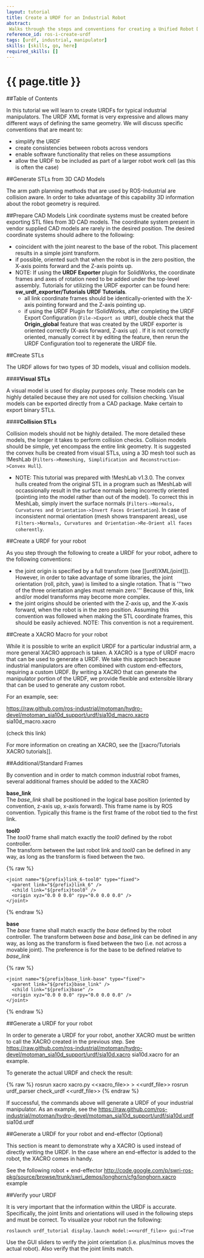 ```yaml
---
layout: tutorial
title: Create a URDF for an Industrial Robot
abstract:
 Walks through the steps and conventions for creating a Unified Robot Description Format (URDF) for an industrial robot
reference_id: ros-i-create-urdf
tags: [urdf, industrial, manipulator]
skills: [skills, go, here]
required_skills: []
---
```


# {{ page.title }}

##Table of Contents

In this tutorial we will learn to create URDFs for typical industrial manipulators.  The URDF XML format is very expressive and allows many different ways of defining the same geometry.  We will discuss specific conventions that are meant to:

* simplify the URDF
* create consistencies between robots across vendors
* enable software functionality that relies on these assumptions
* allow the URDF to be included as part of a larger robot work cell (as this is often the case)



##Generate STLs from 3D CAD Models

The arm path planning methods that are used by ROS-Industrial are collision aware.  In order to take advantage of this capability 3D information about the robot geometry is required.

##Prepare CAD Models
Link coordinate systems must be created before exporting STL files from 3D CAD models.  The coordinate system present in vendor supplied CAD models are rarely in the desired position.  The desired coordinate systems should adhere to the following:

* coincident with the joint nearest to the base of the robot.  This placement results in a simple joint transform.
* if possible, oriented such that when the robot is in the zero position, the X-axis points forward and the Z-axis points up.
* NOTE: If using the **URDF Exporter** plugin for SolidWorks, the coordinate frames and axes of rotation need to be added under the top-level assembly. Tutorials for utilizing the URDF exporter can be found here: **sw_urdf_exporter/Tutorials URDF Tutorials**.
  * all link coordinate frames should be identically-oriented with the X-axis pointing forward and the Z-axis pointing up.
  * if using the URDF Plugin for !SolidWorks, after completing the URDF Export Configuration (`File->Export as URDF`), double check that the **Origin_global** feature that was created by the URDF exporter is oriented correctly (X-axis forward, Z-axis up) .  If it is not correctly oriented, manually correct it by editing the feature, then rerun the URDF Configuration tool to regenerate the URDF file.


##Create STLs

The URDF allows for two types of 3D models, visual and collision models. 

####**Visual STLs**

A visual model is used for display purposes only.  These models can be highly detailed because they are not used for collision checking.  Visual models can be exported directly from a CAD package.  Make certain to export binary STLs.

####**Collision STLs**

Collision models should not be highly detailed.  The more detailed these models, the longer it takes to perform collision checks.  Collision models should be simple, yet encompass the entire link geometry.  It is suggested the convex hulls be created from visual STLs, using a 3D mesh tool such as !MeshLab (`Filters->Remeshing, Simplification and Reconstruction->Convex Hull`).

* NOTE: This tutorial was prepared with !MeshLab v1.3.0. The convex hulls created from the original STL in a program such as !MeshLab will occassionally result in the surface normals being incorrectly oriented (pointing into the model rather than out of the model).  To correct this in MeshLab, simply invert the surface normals (`Filters->Normals, Curvatures and Orientation->Invert Faces Orientation`). In case of inconsistent normal orientation (mesh shows transparent areas), use `Filters->Normals, Curvatures and Orientation->Re-Orient all faces coherently`.

##Create a URDF for your robot

As you step through the following to create a URDF for your robot, adhere to the following conventions:

* the joint origin is specified by a full transform (see [[urdf/XML/joint]]). However, in order to take advantage of some libraries, the joint orientation (roll, pitch, yaw) is limited to a single rotation.  That is '''two of the three orientation angles must remain zero.'''  Because of this, link and/or model transforms may become more complex.
* the joint origins should be oriented with the Z-axis up, and the X-axis forward, when the robot is in the zero position.  Assuming this convention was followed when making the STL coordinate frames, this should be easily achieved.  NOTE: This convention is not a requirement.

##Create a XACRO Macro for your robot

While it is possible to write an explicit URDF for a particular industrial arm, a more general XACRO approach is taken.  A XACRO is a type of URDF macro that can be used to generate a URDF.  We take this approach because industrial manipulators are often combined with custom end-effectors, requiring a custom URDF.  By writing a XACRO that can generate the manipulator portion of the URDF, we provide flexible and extensible library that can be used to generate any custom robot. 

For an example, see:

https://raw.github.com/ros-industrial/motoman/hydro-devel/motoman_sia10d_support/urdf/sia10d_macro.xacro sia10d_macro.xacro

(check this link)

For more information on creating an XACRO, see the [[xacro/Tutorials XACRO tutorials]].

##Additional/Standard Frames

By convention and in order to match common industrial robot frames, several additional frames should be added to the XACRO

**base_link**  
The *base_link* shall be positioned in the logical base position (oriented by convention, z-axis up, x-axis forward).  This frame name is by ROS convention.  Typically this frame is the first frame of the robot tied to the first link.

**tool0**  
The *tool0* frame shall match exactly the *tool0* defined by the robot controller.  
The transform between the last robot link and *tool0* can be defined in any way, as long as the transform is fixed between the two. 

{% raw %}
	<link name="${prefix}tool0" />

	<joint name="${prefix}link_6-tool0" type="fixed">
	  <parent link="${prefix}link_6" />
	  <child link="${prefix}tool0" />
	  <origin xyz="0.0 0 0.0" rpy="0.0 0.0 0.0" />
	</joint>
{% endraw %}

**base**  
The *base* frame shall match exactly the *base* defined by the robot controller.  The transform between *base* and *base_link* can be defined in any way, as long as the transform is fixed between the two (i.e. not across a movable joint). The preference is for the base to be defined relative to *base_link*

{% raw %}
	<link name="${prefix}base" />

	<joint name="${prefix}base_link-base" type="fixed">
	  <parent link="${prefix}base_link" />
	  <child link="${prefix}base" />
	  <origin xyz="0.0 0 0.0" rpy="0.0 0.0 0.0" />
	</joint>
{% endraw %}

##Generate a URDF for your robot

In order to generate a URDF for your robot, another XACRO must be written to call the XACRO created in the previous step. See https://raw.github.com/ros-industrial/motoman/hydro-devel/motoman_sia10d_support/urdf/sia10d.xacro sia10d.xacro for an example.

To generate the actual URDF and check the result:

{% raw %}
	rosrun xacro xacro.py <<xacro_file>> > <<urdf_file>>
	rosrun urdf_parser check_urdf <<urdf_file>>
{% endraw %}

If successful, the commands above will generate a URDF of your industrial manipulator. As an example, see the https://raw.github.com/ros-industrial/motoman/hydro-devel/motoman_sia10d_support/urdf/sia10d.urdf sia10d.urdf


##Generate a URDF for your robot and end-effector (Optional)

This section is meant to demonstrate why a XACRO is used instead of directly writing the URDF.  In the case where an end-effector is added to the robot, the XACRO comes in handy.

See the following robot + end-effector http://code.google.com/p/swri-ros-pkg/source/browse/trunk/swri_demos/longhorn/cfg/longhorn.xacro example


##Verify your URDF

It is very important that the information within the URDF is accurate.  Specifically, the joint limits and orientations will used in the following steps and must be correct.  To visualize your robot run the following: 

	roslaunch urdf_tutorial display.launch model:=<<urdf_file>> gui:=True

Use the GUI sliders to verify the joint orientation (i.e. plus/minus moves the actual robot).  Also verify that the joint limits match.
